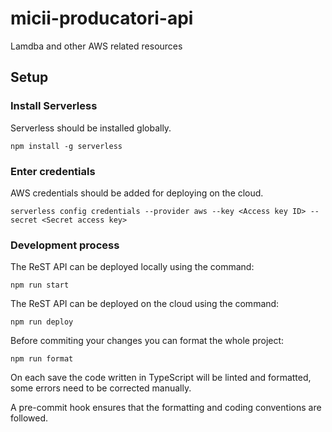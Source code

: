 # micii-producatori-api

Lamdba and other AWS related resources

## Setup

### Install Serverless

Serverless should be installed globally.

```
npm install -g serverless
```

### Enter credentials

AWS credentials should be added for deploying on the cloud.

```
serverless config credentials --provider aws --key <Access key ID> --secret <Secret access key>
```

### Development process

The ReST API can be deployed locally using the command:

```
npm run start
```

The ReST API can be deployed on the cloud using the command:

```
npm run deploy
```

Before commiting your changes you can format the whole project:

```
npm run format
```

On each save the code written in TypeScript will be linted and formatted, some errors need to be corrected manually.

A pre-commit hook ensures that the formatting and coding conventions are followed.
